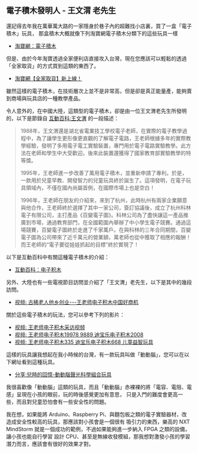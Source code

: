 ## 電子積木發明人 - 王文渭 老先生

還記得去年我在萬華萬大路的一家隱身於巷子內的超難找小店裏，買了一盒「電子積木」玩具，
那盒積木大概就像下列淘寶網電子積木分類下的這些玩具一樣

* [淘寶網：電子積木](http://search.taobao.com/search?spm=a230r.1.4.7.UfYUZe&q=%B5%E7%D7%D3%BB%FD%C4%BE&rs=up&rsclick=7)

但是、由於今年淘寶透過全家便利店直接攻入台灣，現在您應該可以輕鬆的透過「全家取貨」的方式買到這類的東西了。

* [淘寶網【全家取貨】新上線！](http://www.taobao.com/go/act/global/201310family.php)

雖然這樣的電子積木，在技術層次上並不是非常高，但是卻是真正能量產，能夠賣到商場與玩具店的一種教學產品。

令人意外的，在中國大陸，這類型的電子積木，卻是由一位王文渭老先生所發明的，以下是節錄自 
[互動百科:王文渭](http://www.baike.com/wiki/%E7%8E%8B%E6%96%87%E6%B8%AD) 的一段描述：

> 1988年，王文渭還是湖北省電業技工學校電子老師，在實際的電子教學過程中，為了讓學生更形像更直觀的了解電子電路，王老師根據多年的實際教學經驗，發明了多用電子電工實驗裝置，專門用於電子電路實驗教學。此方法在老師和學生中大受歡迎。後來此裝置還獲得了國家教育部實驗教學的特等獎。 
> 
> 1995年，王老師進一步改善了萬用電子積木，並重新申請了專利。於是，一款用於兒童早教、開發智力的兒童玩具終於誕生了。這項發明，在電子玩具領域內，不僅在國內尚屬首例，在國際市場上也是空白！ 
> 
> 1996年，王老師在朋友的介紹來，來到了杭州，此時杭州有兩家企業願意與他合作，王老師終於選擇了其中一家公司，簽訂協議後，成立了杭州科林電子有限公司，主打產品《百變電子圖》。科林公司為了盡快讓這一產品推廣到市場，通過教育部門，在全國範圍內舉辦了中小學生電子競賽。通過這場競賽，百變電子圖終於走進了千家萬戶。在與科林的三年合同期間，百變電子圖為公司帶來了近千萬元的營業額，萬老師也從中獲取了相應的報酬！而王老師的“電子要從娃娃抓起的目標”終於實現了！ 
> 

以下是互動百科中有關這種電子積木的介紹：

* [互動百科：电子积木](http://www.baike.com/wiki/%E7%94%B5%E5%AD%90%E7%A7%AF%E6%9C%A8)

另外、大陸也有一些電視節目訪問並介紹了「王文渭」老先生，以下是其中的幾段訪問。

* [视频: 古稀老人他乡创业---王老师电子积木中国好商机](http://v.youku.com/v_show/id_XNjMzNjMxMTE2.html)

關於這些電子積木的玩法，您可以參考下列的影片：

* [视频: 王老师电子积木采访视频](http://v.youku.com/v_show/id_XNDIwNDk3Mzg4.html)
* [视频: 王老师电子积木19978 9889 迪宝乐电子积木2008](http://v.youku.com/v_show/id_XMjg5ODEzODI0.html)
* [视频: 王老师电子积木335 迪宝乐电子积木668 儿童益智玩具](http://v.youku.com/v_show/id_XMzMxNDEyODM2.html)

這樣的玩具讓我想起在我小時候的台灣，有一款玩具叫做「動動腦」，您可以在以下網址看到這種玩具。

* [分享:兒時的回憶-動動腦聲光科學組合玩具](http://www.mobile01.com/topicdetail.php?f=181&t=258686)

我很喜歡像「動動腦」這類的玩具，而且「動動腦」赤裸裸的將「電容、電阻、電感」呈現在小孩的眼前，玩的時後感覺更加有意思，
只是入門的難度會更高一些，而且對兒童恐怕會有一些安全性的問題。

我在想，如果能將 Arduino、Raspberry Pi、與麵包板之類的電子實驗器材，改造成安全性較高的玩具，那應該對小孩會是一個很有
吸引力的東西，樂高的 NXT MindStorm 就是一個成功的範例，不過如果能夠進一步納入 FPGA 之類的設備，讓小孩也能自行學習
設計 CPU、甚至是無線收發模組，那我想對激發小孩的學習潛力而言，應該會有很好的效果才對。





